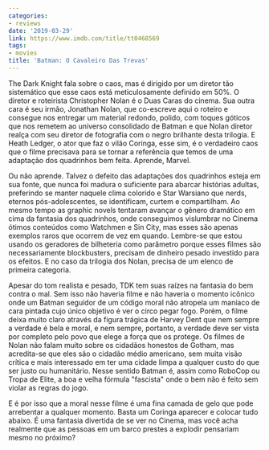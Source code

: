 ```yaml
---
categories:
- reviews
date: '2019-03-29'
link: https://www.imdb.com/title/tt0468569
tags:
- movies
title: 'Batman: O Cavaleiro Das Trevas'
---
```


The Dark Knight fala sobre o caos, mas é dirigido por um diretor tão sistemático que esse caos está meticulosamente definido em 50%. O diretor e roteirista Christopher Nolan é o Duas Caras do cinema. Sua outra cara é seu irmão, Jonathan Nolan, que co-escreve aqui o roteiro e consegue nos entregar um material redondo, polido, com toques góticos que nos remetem ao universo consolidado de Batman e que Nolan diretor realça com seu diretor de fotografia com o negro brilhante desta trilogia. E Heath Ledger, o ator que faz o vilão Coringa, esse sim, é o verdadeiro caos que o filme precisava para se tornar a referência que temos de uma adaptação dos quadrinhos bem feita. Aprende, Marvel.

Ou não aprende. Talvez o defeito das adaptações dos quadrinhos esteja em sua fonte, que nunca foi madura o suficiente para abarcar histórias adultas, preferindo se manter naquele clima colorido e Star Warsiano que nerds, eternos pós-adolescentes, se identificam, curtem e compartilham. Ao mesmo tempo as graphic novels tentaram avançar o gênero dramático em cima da fantasia dos quadrinhos, onde conseguimos vislumbrar no Cinema ótimos conteúdos como Watchmen e Sin City, mas esses são apenas exemplos raros que ocorrem de vez em quando. Lembre-se que estou usando os geradores de bilheteria como parâmetro porque esses filmes são necessariamente blockbusters, precisam de dinheiro pesado investido para os efeitos. E no caso da trilogia dos Nolan, precisa de um elenco de primeira categoria.

Apesar do tom realista e pesado, TDK tem suas raízes na fantasia do bem contra o mal. Sem isso não haveria filme e não haveria o momento icônico onde um Batman seguidor de um código moral não atropela um maníaco de cara pintada cujo único objetivo é ver o circo pegar fogo. Porém, o filme deixa muito claro através da figura trágica de Harvey Dent que nem sempre a verdade é bela e moral, e nem sempre, portanto, a verdade deve ser vista por completo pelo povo que elege a força que os protege. Os filmes de Nolan não falam muito sobre os cidadãos honestos de Gotham, mas acredita-se que eles são o cidadão médio americano, sem muita visão crítica e mais interessado em ter uma cidade limpa a qualquer custo do que ser justo ou humanitário. Nesse sentido Batman é, assim como RoboCop ou Tropa de Elite, a boa e velha fórmula "fascista" onde o bem não é feito sem violar as regras do jogo.

E é por isso que a moral nesse filme é uma fina camada de gelo que pode arrebentar a qualquer momento. Basta um Coringa aparecer e colocar tudo abaixo. É uma fantasia divertida de se ver no Cinema, mas você acha realmente que as pessoas em um barco prestes a explodir pensariam mesmo no próximo?
